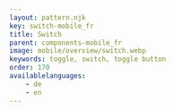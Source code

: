 ```yaml
---
layout: pattern.njk
key: switch-mobile_fr
title: Switch
parent: components-mobile_fr
image: mobile/overview/switch.webp
keywords: toggle, switch, toggle button
order: 170
availablelanguages: 
    - de
    - en
---
```


